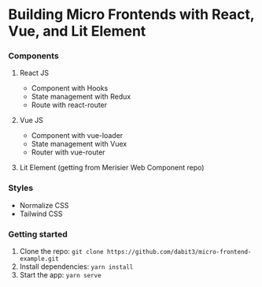 # Building Micro Frontends with React, Vue, and Lit Element

### Components

1. React JS
    - Component with Hooks
    - State management with Redux
    - Route with react-router

2. Vue JS
    - Component with vue-loader
    - State management with Vuex
    - Router with vue-router
    
3. Lit Element (getting from Merisier Web Component repo)

### Styles

- Normalize CSS
- Tailwind CSS

### Getting started

1. Clone the repo: `git clone https://github.com/dabit3/micro-frontend-example.git`
2. Install dependencies: `yarn install`
3. Start the app: `yarn serve`

